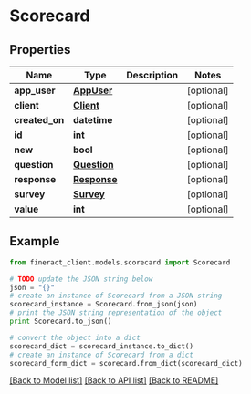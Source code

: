 # Scorecard


## Properties

Name | Type | Description | Notes
------------ | ------------- | ------------- | -------------
**app_user** | [**AppUser**](AppUser.md) |  | [optional] 
**client** | [**Client**](Client.md) |  | [optional] 
**created_on** | **datetime** |  | [optional] 
**id** | **int** |  | [optional] 
**new** | **bool** |  | [optional] 
**question** | [**Question**](Question.md) |  | [optional] 
**response** | [**Response**](Response.md) |  | [optional] 
**survey** | [**Survey**](Survey.md) |  | [optional] 
**value** | **int** |  | [optional] 

## Example

```python
from fineract_client.models.scorecard import Scorecard

# TODO update the JSON string below
json = "{}"
# create an instance of Scorecard from a JSON string
scorecard_instance = Scorecard.from_json(json)
# print the JSON string representation of the object
print Scorecard.to_json()

# convert the object into a dict
scorecard_dict = scorecard_instance.to_dict()
# create an instance of Scorecard from a dict
scorecard_form_dict = scorecard.from_dict(scorecard_dict)
```
[[Back to Model list]](../README.md#documentation-for-models) [[Back to API list]](../README.md#documentation-for-api-endpoints) [[Back to README]](../README.md)


